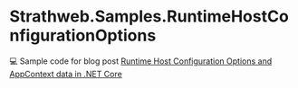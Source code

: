# Strathweb.Samples.RuntimeHostConfigurationOptions

💻 Sample code for blog post [Runtime Host Configuration Options and AppContext data in .NET Core](https://www.strathweb.com/2019/12/runtime-host-configuration-options-and-appcontext-data-in-net-core/)
